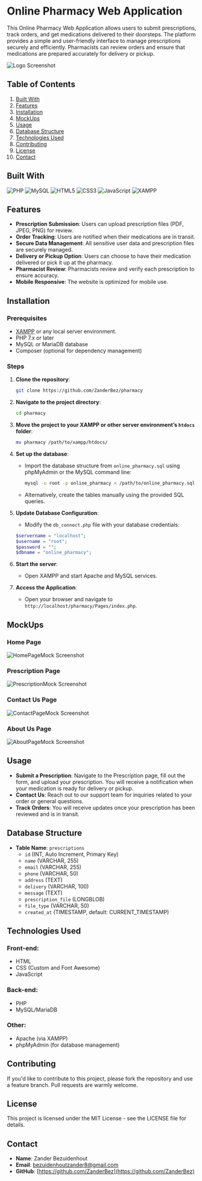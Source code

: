 # Online Pharmacy Web Application

This Online Pharmacy Web Application allows users to submit prescriptions, track orders, and get medications delivered to their doorsteps. The platform provides a simple and user-friendly interface to manage prescriptions securely and efficiently. Pharmacists can review orders and ensure that medications are prepared accurately for delivery or pickup.

![Logo Screenshot](Assets/Logo.png "Logo Screenshot")

## Table of Contents

1. [Built With](#built-with)
2. [Features](#features)
3. [Installation](#installation)
4. [MockUps](#mockups)
5. [Usage](#usage)
7. [Database Structure](#database-structure)
8. [Technologies Used](#technologies-used)
9. [Contributing](#contributing)
10. [License](#license)
11. [Contact](#contact)

## Built With

![PHP](https://img.shields.io/badge/PHP-001440?style=for-the-badge&logo=php&logoColor=#777BB4)
![MySQL](https://img.shields.io/badge/MYSQL-5B5B5B?style=for-the-badge&logo=mysql&logoColor=white)
![HTML5](https://img.shields.io/badge/HTML-e34c26?style=for-the-badge&logo=html5&logoColor=white)
![CSS3](https://img.shields.io/badge/CSS-563d7c?style=for-the-badge&logo=css3&logoColor=white)
![JavaScript](https://img.shields.io/badge/Javascript-323330?style=for-the-badge&logo=javascript&logoColor=F7DF1E)
![XAMPP](https://img.shields.io/badge/XAMPP-750000?style=for-the-badge&logo=xampp&logoColor=#FB7A24)

## Features

- **Prescription Submission**: Users can upload prescription files (PDF, JPEG, PNG) for review.
- **Order Tracking**: Users are notified when their medications are in transit.
- **Secure Data Management**: All sensitive user data and prescription files are securely managed.
- **Delivery or Pickup Option**: Users can choose to have their medication delivered or pick it up at the pharmacy.
- **Pharmacist Review**: Pharmacists review and verify each prescription to ensure accuracy.
- **Mobile Responsive**: The website is optimized for mobile use.

## Installation

### Prerequisites

- [XAMPP](https://www.apachefriends.org/index.html) or any local server environment.
- PHP 7.x or later
- MySQL or MariaDB database
- Composer (optional for dependency management)

### Steps

1. **Clone the repository**:
    ```bash
    git clone https://github.com/ZanderBez/pharmacy
    ```

2. **Navigate to the project directory**:
    ```bash
    cd pharmacy
    ```

3. **Move the project to your XAMPP or other server environment’s `htdocs` folder**:
    ```bash
    mv pharmacy /path/to/xampp/htdocs/
    ```

4. **Set up the database**:
    - Import the database structure from `online_pharmacy.sql` using phpMyAdmin or the MySQL command line:
      ```bash
      mysql -u root -p online_pharmacy < /path/to/online_pharmacy.sql
      ```
    - Alternatively, create the tables manually using the provided SQL queries.

5. **Update Database Configuration**:
    - Modify the `db_connect.php` file with your database credentials:
    ```php
    $servername = "localhost";
    $username = "root";
    $password = "";
    $dbname = "online_pharmacy";
    ```

6. **Start the server**:
    - Open XAMPP and start Apache and MySQL services.

7. **Access the Application**:
    - Open your browser and navigate to `http://localhost/pharmacy/Pages/index.php`.

## MockUps

### Home Page
![HomePageMock Screenshot](Assets/HomeMockup.png "HomePageMock Screenshot")

### Prescription Page
![PrescriptionMock Screenshot](Assets/PrescriptionMockup.png "PrescriptionMock Screenshot")

### Contact Us Page
![ContactPageMock Screenshot](Assets/ContactUsMockup.png "ContactPageMock Screenshot")

### About Us Page
![AboutPageMock Screenshot](Assets/AboutUsmockup.png "AboutPageMock Screenshot")

## Usage

- **Submit a Prescription**: Navigate to the Prescription page, fill out the form, and upload your prescription. You will receive a notification when your medication is ready for delivery or pickup.
- **Contact Us**: Reach out to our support team for inquiries related to your order or general questions.
- **Track Orders**: You will receive updates once your prescription has been reviewed and is in transit.

## Database Structure

- **Table Name**: `prescriptions`
    - `id` (INT, Auto Increment, Primary Key)
    - `name` (VARCHAR, 255)
    - `email` (VARCHAR, 255)
    - `phone` (VARCHAR, 50)
    - `address` (TEXT)
    - `delivery` (VARCHAR, 100)
    - `message` (TEXT)
    - `prescription_file` (LONGBLOB)
    - `file_type` (VARCHAR, 50)
    - `created_at` (TIMESTAMP, default: CURRENT_TIMESTAMP)

## Technologies Used

### Front-end:
- HTML
- CSS (Custom and Font Awesome)
- JavaScript

### Back-end:
- PHP
- MySQL/MariaDB

### Other:
- Apache (via XAMPP)
- phpMyAdmin (for database management)

## Contributing

If you'd like to contribute to this project, please fork the repository and use a feature branch. Pull requests are warmly welcome.

## License

This project is licensed under the MIT License - see the LICENSE file for details.

## Contact

- **Name**: Zander Bezuidenhout
- **Email**: bezuidenhoutzander8@gmail.com
- **GitHub**: [https://github.com/ZanderBez](https://github.com/ZanderBez)

